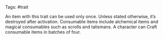 Tags: #trait 

An item with this trait can be used only once. Unless stated otherwise, it’s destroyed after activation. Consumable items include alchemical items and magical consumables such as scrolls and talismans. A character can Craft consumable items in batches of four.